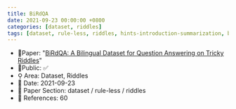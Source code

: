 ```yaml
---
title: BiRdQA
date: 2021-09-23 00:00:00 +0800
categories: [dataset, riddles]
tags: [dataset, rule-less, riddles, hints-introduction-summarization, bilingual]
---
```


- 📙Paper: "[BiRdQA: A Bilingual Dataset for Question Answering on Tricky Riddles](https://www.semanticscholar.org/paper/BiRdQA%3A-A-Bilingual-Dataset-for-Question-Answering-Zhang-Wan/4f7c4a9d73f6d18f4bbb4424c7f8a16df45df474)"
- 🔑Public: ✅
- ⚲ Area: Dataset, Riddles
- 📅 Date: 2021-09-23
- 🔎 Paper Section: dataset / rule-less / riddles
- 📝 References: 60

